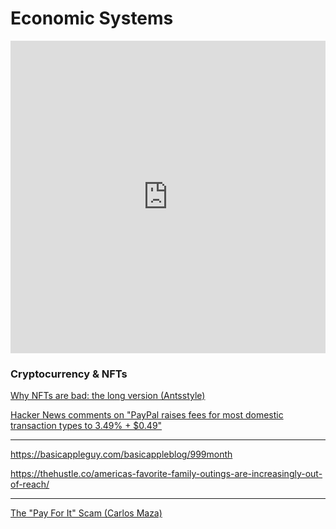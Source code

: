 # Economic Systems

<iframe width="100%" height="500" src="https://www.youtube.com/embed/hactcmhVS1w" title="YouTube video player" frameborder="0" allow="accelerometer; autoplay; clipboard-write; encrypted-media; gyroscope; picture-in-picture" allowfullscreen></iframe>

### Cryptocurrency & NFTs

[Why NFTs are bad: the long version (Antsstyle)](https://antsstyle.medium.com/why-nfts-are-bad-the-long-version-2c16dae145e2)

[Hacker News comments on "PayPal raises fees for most domestic transaction types to 3.49% + $0.49"](https://news.ycombinator.com/item?id=28755702) 

<!-- https://www.youtube.com/watch?v=7m1dcWlK0V8 -->

----

https://basicappleguy.com/basicappleblog/999month

https://thehustle.co/americas-favorite-family-outings-are-increasingly-out-of-reach/

---

[The "Pay For It" Scam (Carlos Maza)](https://www.youtube.com/watch?v=MCKeXhta3H0)
